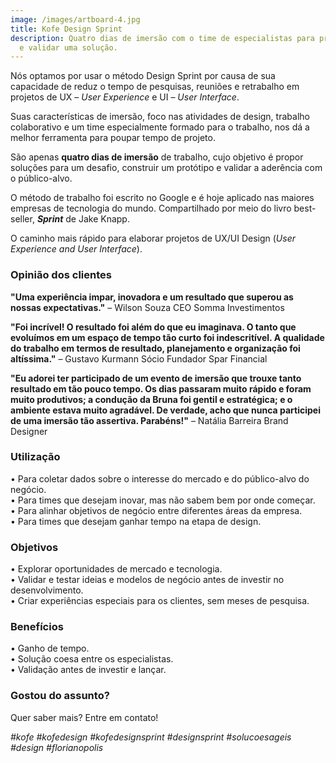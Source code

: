 ```yaml
---
image: /images/artboard-4.jpg
title: Kofe Design Sprint
description: Quatro dias de imersão com o time de especialistas para prototipar
  e validar uma solução.
---
```

Nós optamos por usar o método Design Sprint por causa de sua capacidade de reduz o tempo de pesquisas, reuniões e retrabalho em projetos de UX – *User Experience* e UI – *User Interface*. 

Suas características de imersão, foco nas atividades de design, trabalho colaborativo e um time especialmente formado para o trabalho, nos dá a melhor ferramenta para poupar tempo de projeto.

São apenas **quatro dias de imersão** de trabalho, cujo objetivo é propor soluções para um desafio, construir um protótipo e validar a aderência com o público-alvo.

O método de trabalho foi escrito no Google e é hoje aplicado nas maiores empresas de tecnologia do mundo. Compartilhado por meio do livro best-seller, ***Sprint*** de Jake Knapp.

O caminho mais rápido para elaborar projetos de UX/UI Design (*User Experience and User Interface*).

### Opinião dos clientes

**"Uma experiência impar, inovadora e um resultado que superou as nossas expectativas."** – Wilson Souza CEO Somma Investimentos

**"Foi incrível! O resultado foi além do que eu imaginava. O tanto que evoluímos em um espaço de tempo tão curto foi indescritível. A qualidade do trabalho em termos de resultado, planejamento e organização foi altíssima."** – Gustavo Kurmann Sócio Fundador Spar Financial

**"Eu adorei ter participado de um evento de imersão que trouxe tanto resultado em tão pouco tempo. Os dias passaram muito rápido e foram muito produtivos; a condução da Bruna foi gentil e estratégica; e o ambiente estava muito agradável. De verdade, acho que nunca participei de uma imersão tão assertiva. Parabéns!"** – Natália Barreira Brand Designer

### **Utilização**

• Para coletar dados sobre o interesse do mercado e do público-alvo do negócio.\
• Para times que desejam inovar, mas não sabem bem por onde começar.\
• Para alinhar objetivos de negócio entre diferentes áreas da empresa.\
• Para times que desejam ganhar tempo na etapa de design.

### **Objetivos**

• Explorar oportunidades de mercado e tecnologia.\
• Validar e testar ideias e modelos de negócio antes de investir no desenvolvimento.\
• Criar experiências especiais para os clientes, sem meses de pesquisa.

### **Benefícios**

• Ganho de tempo.\
• Solução coesa entre os especialistas.\
• Validação antes de investir e lançar.

### **Gostou do assunto?**

Quer saber mais? Entre em contato!

*\#kofe #kofedesign #kofedesignsprint #designsprint #solucoesageis #design #florianopolis*
